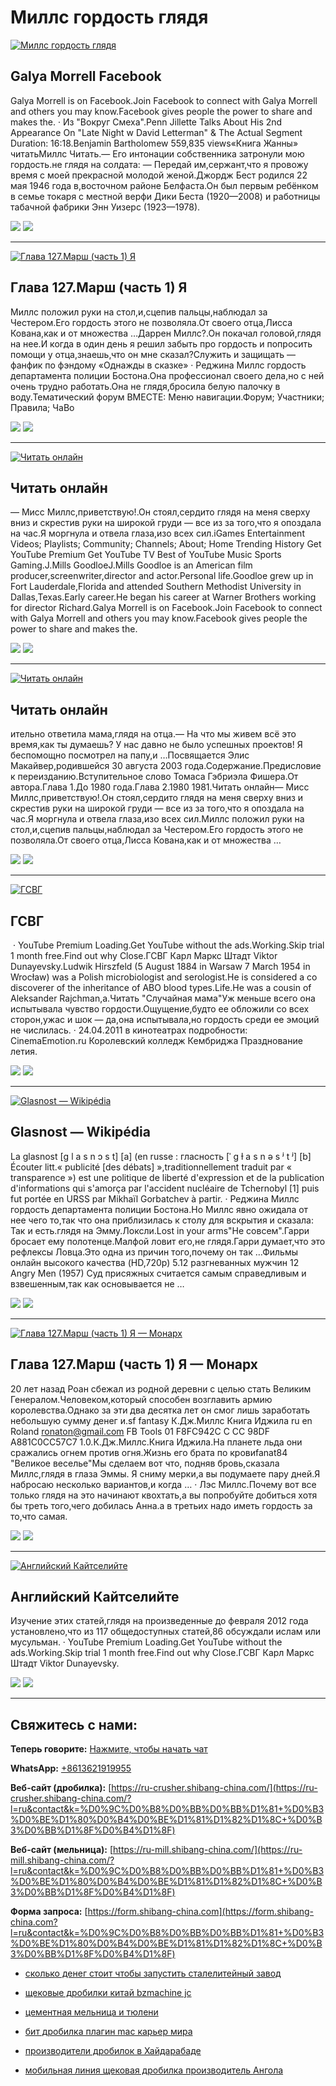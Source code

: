 # Миллс гордость глядя

<a href="https://swt.shibang-china.com/?l=ru&img&k=%D0%9C%D0%B8%D0%BB%D0%BB%D1%81+%D0%B3%D0%BE%D1%80%D0%B4%D0%BE%D1%81%D1%82%D1%8C+%D0%B3%D0%BB%D1%8F%D0%B4%D1%8F" target="_blank">![Миллс гордость глядя](http://static.shibang-china.com/all-800x300/745.jpg)</a>

## Galya Morrell Facebook
Galya Morrell is on Facebook.Join Facebook to connect with Galya Morrell and others you may know.Facebook gives people the power to share and makes the.&nbsp;&#0183;&#32;Из &quot;Вокруг Смеха&quot;.Penn Jillette Talks About His 2nd Appearance On &quot;Late Night w David Letterman&quot; &amp; The Actual Segment Duration: 16:18.Benjamin Bartholomew 559,835 views&#171;Книга Жанны&#187; читатьМиллс Читать.— Его интонации собственника затронули мою гордость.не глядя на солдата: — Передай им,сержант,что я провожу время с моей прекрасной молодой женой.Джордж Бест родился 22 мая 1946 года в,восточном районе Белфаста.Он был первым ребёнком в семье токаря с местной верфи Дики Беста (1920—2008) и работницы табачной фабрики Энн Уизерс (1923—1978).


<a href="https://whatsapp.shibangsoft.com/WhatsApp.php" target="_blank" title="WhatsApp">![](http://static.shibang-china.com/icon/whatsapp.png)</a> <a href="https://swt.shibang-china.com/?l=ru&icon&k=%D0%9C%D0%B8%D0%BB%D0%BB%D1%81+%D0%B3%D0%BE%D1%80%D0%B4%D0%BE%D1%81%D1%82%D1%8C+%D0%B3%D0%BB%D1%8F%D0%B4%D1%8F" target="_blank">![](http://static.shibang-china.com/icon/chat-ru.png)</a>

---

<a href="https://swt.shibang-china.com/?l=ru&img&k=%D0%9C%D0%B8%D0%BB%D0%BB%D1%81+%D0%B3%D0%BE%D1%80%D0%B4%D0%BE%D1%81%D1%82%D1%8C+%D0%B3%D0%BB%D1%8F%D0%B4%D1%8F" target="_blank">![Глава 127.Марш (часть 1) Я](http://static.shibang-china.com/all-800x300/590.jpg)</a>

## Глава 127.Марш (часть 1) Я
Миллс положил руки на стол,и,сцепив пальцы,наблюдал за Честером.Его гордость этого не позволяла.От своего отца,Лисса Кована,как и от множества …Даррен Миллс?.Он покачал головой,глядя на нее.И когда в один день я решил забыть про гордость и попросить помощи у отца,знаешь,что он мне сказал?Служить и защищать — фанфик по фэндому &#171;Однажды в сказке&#187;&nbsp;&#0183;&#32;Реджина Миллс гордость департамента полиции Бостона.Она профессионал своего дела,но с ней очень трудно работать.Она не глядя,бросила белую палочку в воду.Тематический форум ВМЕСТЕ: Меню навигации.Форум; Участники; Правила; ЧаВо


<a href="https://whatsapp.shibangsoft.com/WhatsApp.php" target="_blank" title="WhatsApp">![](http://static.shibang-china.com/icon/whatsapp.png)</a> <a href="https://swt.shibang-china.com/?l=ru&icon&k=%D0%9C%D0%B8%D0%BB%D0%BB%D1%81+%D0%B3%D0%BE%D1%80%D0%B4%D0%BE%D1%81%D1%82%D1%8C+%D0%B3%D0%BB%D1%8F%D0%B4%D1%8F" target="_blank">![](http://static.shibang-china.com/icon/chat-ru.png)</a>

---

<a href="https://swt.shibang-china.com/?l=ru&img&k=%D0%9C%D0%B8%D0%BB%D0%BB%D1%81+%D0%B3%D0%BE%D1%80%D0%B4%D0%BE%D1%81%D1%82%D1%8C+%D0%B3%D0%BB%D1%8F%D0%B4%D1%8F" target="_blank">![Читать онлайн](http://static.shibang-china.com/all-800x300/277.jpg)</a>

## Читать онлайн
— Мисс Миллс,приветствую!.Он стоял,сердито глядя на меня сверху вниз и скрестив руки на широкой груди — все из за того,что я опоздала на час.Я моргнула и отвела глаза,изо всех сил.iGames Entertainment Videos; Playlists; Community; Channels; About; Home Trending History Get YouTube Premium Get YouTube TV Best of YouTube Music Sports Gaming.J.Mills GoodloeJ.Mills Goodloe is an American film producer,screenwriter,director and actor.Personal life.Goodloe grew up in Fort Lauderdale,Florida and attended Southern Methodist University in Dallas,Texas.Early career.He began his career at Warner Brothers working for director Richard.Galya Morrell is on Facebook.Join Facebook to connect with Galya Morrell and others you may know.Facebook gives people the power to share and makes the.


<a href="https://whatsapp.shibangsoft.com/WhatsApp.php" target="_blank" title="WhatsApp">![](http://static.shibang-china.com/icon/whatsapp.png)</a> <a href="https://swt.shibang-china.com/?l=ru&icon&k=%D0%9C%D0%B8%D0%BB%D0%BB%D1%81+%D0%B3%D0%BE%D1%80%D0%B4%D0%BE%D1%81%D1%82%D1%8C+%D0%B3%D0%BB%D1%8F%D0%B4%D1%8F" target="_blank">![](http://static.shibang-china.com/icon/chat-ru.png)</a>

---

<a href="https://swt.shibang-china.com/?l=ru&img&k=%D0%9C%D0%B8%D0%BB%D0%BB%D1%81+%D0%B3%D0%BE%D1%80%D0%B4%D0%BE%D1%81%D1%82%D1%8C+%D0%B3%D0%BB%D1%8F%D0%B4%D1%8F" target="_blank">![Читать онлайн](http://static.shibang-china.com/all-800x300/653.jpg)</a>

## Читать онлайн
ительно ответила мама,глядя на отца.— На что мы живем всё это время,как ты думаешь? У нас давно не было успешных проектов! Я беспомощно посмотрел на папу,и …Посвящается Элис Макайвер,родившейся 30 августа 2003 года.Содержание.Предисловие к переизданию.Вступительное слово Томаса Гэбриэла Фишера.От автора.Глава 1.До 1980 года.Глава 2.1980 1981.Читать онлайн— Мисс Миллс,приветствую!.Он стоял,сердито глядя на меня сверху вниз и скрестив руки на широкой груди — все из за того,что я опоздала на час.Я моргнула и отвела глаза,изо всех сил.Миллс положил руки на стол,и,сцепив пальцы,наблюдал за Честером.Его гордость этого не позволяла.От своего отца,Лисса Кована,как и от множества …


<a href="https://whatsapp.shibangsoft.com/WhatsApp.php" target="_blank" title="WhatsApp">![](http://static.shibang-china.com/icon/whatsapp.png)</a> <a href="https://swt.shibang-china.com/?l=ru&icon&k=%D0%9C%D0%B8%D0%BB%D0%BB%D1%81+%D0%B3%D0%BE%D1%80%D0%B4%D0%BE%D1%81%D1%82%D1%8C+%D0%B3%D0%BB%D1%8F%D0%B4%D1%8F" target="_blank">![](http://static.shibang-china.com/icon/chat-ru.png)</a>

---

<a href="https://swt.shibang-china.com/?l=ru&img&k=%D0%9C%D0%B8%D0%BB%D0%BB%D1%81+%D0%B3%D0%BE%D1%80%D0%B4%D0%BE%D1%81%D1%82%D1%8C+%D0%B3%D0%BB%D1%8F%D0%B4%D1%8F" target="_blank">![ГСВГ](http://static.shibang-china.com/all-800x300/1022.jpg)</a>

## ГСВГ
&nbsp;&#0183;&#32;YouTube Premium Loading.Get YouTube without the ads.Working.Skip trial 1 month free.Find out why Close.ГСВГ Карл Маркс Штадт Viktor Dunayevsky.Ludwik Hirszfeld (5 August 1884 in Warsaw 7 March 1954 in Wrocław) was a Polish microbiologist and serologist.He is considered a co discoverer of the inheritance of ABO blood types.Life.He was a cousin of Aleksander Rajchman,a.Читать &quot;Случайная мама&quot;Уж меньше всего она испытывала чувство гордости.Ощущение,будто ее обложили со всех сторон,ужас и шок — да,она испытывала,но гордость среди ее эмоций не числилась.&nbsp;&#0183;&#32;24.04.2011 в кинотеатрах подробности: CinemaEmotion.ru Королевский колледж Кембриджа Празднование летия.


<a href="https://whatsapp.shibangsoft.com/WhatsApp.php" target="_blank" title="WhatsApp">![](http://static.shibang-china.com/icon/whatsapp.png)</a> <a href="https://swt.shibang-china.com/?l=ru&icon&k=%D0%9C%D0%B8%D0%BB%D0%BB%D1%81+%D0%B3%D0%BE%D1%80%D0%B4%D0%BE%D1%81%D1%82%D1%8C+%D0%B3%D0%BB%D1%8F%D0%B4%D1%8F" target="_blank">![](http://static.shibang-china.com/icon/chat-ru.png)</a>

---

<a href="https://swt.shibang-china.com/?l=ru&img&k=%D0%9C%D0%B8%D0%BB%D0%BB%D1%81+%D0%B3%D0%BE%D1%80%D0%B4%D0%BE%D1%81%D1%82%D1%8C+%D0%B3%D0%BB%D1%8F%D0%B4%D1%8F" target="_blank">![Glasnost — Wikip&#233;dia](http://static.shibang-china.com/all-800x300/1157.jpg)</a>

## Glasnost — Wikip&#233;dia
La glasnost [ɡ l a s n ɔ s t] [a] (en russe : гласность [ˈ ɡ ɫ a s n ə s ʲ t ʲ] [b] &#201;couter litt.&#171; publicit&#233; [des d&#233;bats] &#187;,traditionnellement traduit par &#171; transparence &#187;) est une politique de libert&#233; d'expression et de la publication d'informations qui s'amor&#231;a par l'accident nucl&#233;aire de Tchernobyl [1] puis fut port&#233;e en URSS par Mikha&#239;l Gorbatchev &#224; partir.&nbsp;&#0183;&#32;Реджина Миллс гордость департамента полиции Бостона.Но Миллс явно ожидала от нее чего то,так что она приблизилась к столу для вскрытия и сказала: Так и есть.глядя на Эмму.Локсли.Lost in your arms&quot;Не совсем&quot;.Гарри бросает ему полотенце.Малфой ловит его,не глядя.Гарри думает,что это рефлексы Ловца.Это одна из причин того,почему он так …Фильмы онлайн высокого качества (HD,720p) 5.12 разгневанных мужчин 12 Angry Men (1957) Суд присяжных считается самым справедливым и взвешенным,так как основывается не …


<a href="https://whatsapp.shibangsoft.com/WhatsApp.php" target="_blank" title="WhatsApp">![](http://static.shibang-china.com/icon/whatsapp.png)</a> <a href="https://swt.shibang-china.com/?l=ru&icon&k=%D0%9C%D0%B8%D0%BB%D0%BB%D1%81+%D0%B3%D0%BE%D1%80%D0%B4%D0%BE%D1%81%D1%82%D1%8C+%D0%B3%D0%BB%D1%8F%D0%B4%D1%8F" target="_blank">![](http://static.shibang-china.com/icon/chat-ru.png)</a>

---

<a href="https://swt.shibang-china.com/?l=ru&img&k=%D0%9C%D0%B8%D0%BB%D0%BB%D1%81+%D0%B3%D0%BE%D1%80%D0%B4%D0%BE%D1%81%D1%82%D1%8C+%D0%B3%D0%BB%D1%8F%D0%B4%D1%8F" target="_blank">![Глава 127.Марш (часть 1) Я — Монарх](http://static.shibang-china.com/all-800x300/447.jpg)</a>

## Глава 127.Марш (часть 1) Я — Монарх
20 лет назад Роан сбежал из родной деревни с целью стать Великим Генералом.Человеком,который способен возглавить армию королевства.Однако за эти два десятка лет он смог лишь заработать небольшую сумму денег и.sf fantasy К.Дж.Миллс Книга Иджила ru en Roland ronaton@gmail.com FB Tools 01 F8FC942C C CC 98DF A881C0CC57C7 1.0.К.Дж.Миллс.Книга Иджила.На планете льда они сражались огнем против огня.Жизнь его брата по кровиfanat84 &quot;Великое веселье&quot;Мы сделаем вот что, подняв бровь,сказала Миллс,глядя в глаза Эммы. Я сниму мерки,а вы подумаете пару дней.Я набросаю несколько вариантов,и когда …&nbsp;&#0183;&#32; Лэс Миллс.Почему вот все только глядя на это начинают квохтать,а вы попробуйте добиться хотя бы треть того,чего добилась Анна.а в третьих надо иметь гордость за то,что самая.


<a href="https://whatsapp.shibangsoft.com/WhatsApp.php" target="_blank" title="WhatsApp">![](http://static.shibang-china.com/icon/whatsapp.png)</a> <a href="https://swt.shibang-china.com/?l=ru&icon&k=%D0%9C%D0%B8%D0%BB%D0%BB%D1%81+%D0%B3%D0%BE%D1%80%D0%B4%D0%BE%D1%81%D1%82%D1%8C+%D0%B3%D0%BB%D1%8F%D0%B4%D1%8F" target="_blank">![](http://static.shibang-china.com/icon/chat-ru.png)</a>

---

<a href="https://swt.shibang-china.com/?l=ru&img&k=%D0%9C%D0%B8%D0%BB%D0%BB%D1%81+%D0%B3%D0%BE%D1%80%D0%B4%D0%BE%D1%81%D1%82%D1%8C+%D0%B3%D0%BB%D1%8F%D0%B4%D1%8F" target="_blank">![Английский Кайтселийте](http://static.shibang-china.com/all-800x300/1515.jpg)</a>

## Английский Кайтселийте
Изучение этих статей,глядя на произведенные до февраля 2012 года установлено,что из 117 общедоступных статей,86 обсуждали ислам или мусульман.&nbsp;&#0183;&#32;YouTube Premium Loading.Get YouTube without the ads.Working.Skip trial 1 month free.Find out why Close.ГСВГ Карл Маркс Штадт Viktor Dunayevsky.

<a href="https://whatsapp.shibangsoft.com/WhatsApp.php" target="_blank" title="WhatsApp">![](http://static.shibang-china.com/icon/whatsapp.png)</a> <a href="https://swt.shibang-china.com/?l=ru&icon&k=%D0%9C%D0%B8%D0%BB%D0%BB%D1%81+%D0%B3%D0%BE%D1%80%D0%B4%D0%BE%D1%81%D1%82%D1%8C+%D0%B3%D0%BB%D1%8F%D0%B4%D1%8F" target="_blank">![](http://static.shibang-china.com/icon/chat-ru.png)</a>

---
## Свяжитесь с нами:

**Теперь говорите:** [Нажмите, чтобы начать чат](https://swt.shibang-china.com?l=ru&contact&k=%D0%9C%D0%B8%D0%BB%D0%BB%D1%81+%D0%B3%D0%BE%D1%80%D0%B4%D0%BE%D1%81%D1%82%D1%8C+%D0%B3%D0%BB%D1%8F%D0%B4%D1%8F)

**WhatsApp:**  [+8613621919955](https://whatsapp.shibangsoft.com/WhatsApp.php)

**Веб-сайт (дробилка):** [https://ru-crusher.shibang-china.com/](https://ru-crusher.shibang-china.com/?l=ru&contact&k=%D0%9C%D0%B8%D0%BB%D0%BB%D1%81+%D0%B3%D0%BE%D1%80%D0%B4%D0%BE%D1%81%D1%82%D1%8C+%D0%B3%D0%BB%D1%8F%D0%B4%D1%8F)

**Веб-сайт (мельница):** [https://ru-mill.shibang-china.com/](https://ru-mill.shibang-china.com/?l=ru&contact&k=%D0%9C%D0%B8%D0%BB%D0%BB%D1%81+%D0%B3%D0%BE%D1%80%D0%B4%D0%BE%D1%81%D1%82%D1%8C+%D0%B3%D0%BB%D1%8F%D0%B4%D1%8F)

**Форма запроса:** [https://form.shibang-china.com](https://form.shibang-china.com?l=ru&contact&k=%D0%9C%D0%B8%D0%BB%D0%BB%D1%81+%D0%B3%D0%BE%D1%80%D0%B4%D0%BE%D1%81%D1%82%D1%8C+%D0%B3%D0%BB%D1%8F%D0%B4%D1%8F)

* [сколько денег стоит чтобы запустить сталелитейный завод](../133/%D1%81%D0%BA%D0%BE%D0%BB%D1%8C%D0%BA%D0%BE%20%D0%B4%D0%B5%D0%BD%D0%B5%D0%B3%20%D1%81%D1%82%D0%BE%D0%B8%D1%82%20%D1%87%D1%82%D0%BE%D0%B1%D1%8B%20%D0%B7%D0%B0%D0%BF%D1%83%D1%81%D1%82%D0%B8%D1%82%D1%8C%20%D1%81%D1%82%D0%B0%D0%BB%D0%B5%D0%BB%D0%B8%D1%82%D0%B5%D0%B9%D0%BD%D1%8B%D0%B9%20%D0%B7%D0%B0%D0%B2%D0%BE%D0%B4.md)

* [щековые дробилки китай bzmachine jc](../134/%D1%89%D0%B5%D0%BA%D0%BE%D0%B2%D1%8B%D0%B5%20%D0%B4%D1%80%D0%BE%D0%B1%D0%B8%D0%BB%D0%BA%D0%B8%20%D0%BA%D0%B8%D1%82%D0%B0%D0%B9%20bzmachine%20jc.md)

* [цементная мельница и тюлени](../133/%D1%86%D0%B5%D0%BC%D0%B5%D0%BD%D1%82%D0%BD%D0%B0%D1%8F%20%D0%BC%D0%B5%D0%BB%D1%8C%D0%BD%D0%B8%D1%86%D0%B0%20%D0%B8%20%D1%82%D1%8E%D0%BB%D0%B5%D0%BD%D0%B8.md)

* [бит дробилка плагин mac карьер мира](../133/%D0%B1%D0%B8%D1%82%20%D0%B4%D1%80%D0%BE%D0%B1%D0%B8%D0%BB%D0%BA%D0%B0%20%D0%BF%D0%BB%D0%B0%D0%B3%D0%B8%D0%BD%20mac%20%D0%BA%D0%B0%D1%80%D1%8C%D0%B5%D1%80%20%D0%BC%D0%B8%D1%80%D0%B0.md)

* [производители дробилок в Хайдарабаде](../132/%D0%BF%D1%80%D0%BE%D0%B8%D0%B7%D0%B2%D0%BE%D0%B4%D0%B8%D1%82%D0%B5%D0%BB%D0%B8%20%D0%B4%D1%80%D0%BE%D0%B1%D0%B8%D0%BB%D0%BE%D0%BA%20%D0%B2%20%D0%A5%D0%B0%D0%B9%D0%B4%D0%B0%D1%80%D0%B0%D0%B1%D0%B0%D0%B4%D0%B5.md)

* [мобильная линия щековая дробилка производитель Ангола](../133/%D0%BC%D0%BE%D0%B1%D0%B8%D0%BB%D1%8C%D0%BD%D0%B0%D1%8F%20%D0%BB%D0%B8%D0%BD%D0%B8%D1%8F%20%D1%89%D0%B5%D0%BA%D0%BE%D0%B2%D0%B0%D1%8F%20%D0%B4%D1%80%D0%BE%D0%B1%D0%B8%D0%BB%D0%BA%D0%B0%20%D0%BF%D1%80%D0%BE%D0%B8%D0%B7%D0%B2%D0%BE%D0%B4%D0%B8%D1%82%D0%B5%D0%BB%D1%8C%20%D0%90%D0%BD%D0%B3%D0%BE%D0%BB%D0%B0.md)
